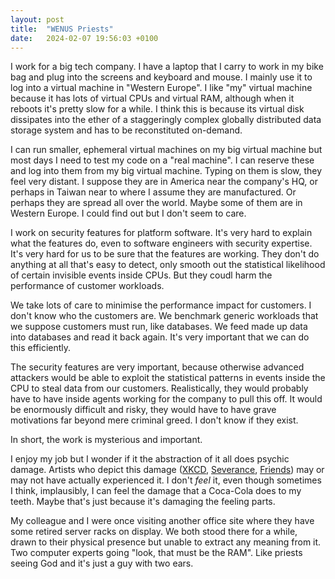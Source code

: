 ```yaml
---
layout: post
title:  "WENUS Priests"
date:   2024-02-07 19:56:03 +0100
---
```


I work for a big tech company. I have a laptop that I carry to work in my bike
bag and plug into the screens and keyboard and mouse. I mainly use it to log
into a virtual machine in "Western Europe". I like "my" virtual machine because
it has lots of virtual CPUs and virtual RAM, although when it reboots it's
pretty slow for a while. I think this is because its virtual disk dissipates
into the ether of a staggeringly complex globally distributed data storage
system and has to be reconstituted on-demand.

I can run smaller, ephemeral virtual machines on my big virtual machine but most
days I need to test my code on a "real machine". I can reserve these and log
into them from my big virtual machine. Typing on them is slow, they feel very
distant. I suppose they are in America near the company's HQ, or perhaps in
Taiwan near to where I assume they are manufactured. Or perhaps they are spread
all over the world. Maybe some of them are in Western Europe. I could find out
but I don't seem to care.

I work on security features for platform software. It's very hard to explain
what the features do, even to software engineers with security expertise. It's
very hard for us to be sure that the features are working. They don't do
anything at all that's easy to detect, only smooth out the statistical
likelihood of certain invisible events inside CPUs. But they coudl harm the
performance of customer workloads.

We take lots of care to minimise the performance impact for customers. I don't
know who the customers are. We benchmark generic workloads that we suppose
customers must run, like databases. We feed made up data into databases and read
it back again. It's very important that we can do this efficiently.

The security features are very important, because otherwise advanced attackers
would be able to exploit the statistical patterns in events inside the CPU to
steal data from our customers. Realistically, they would probably have to have
inside agents working for the company to pull this off. It would be enormously
difficult and risky, they would have to have grave motivations far beyond mere
criminal greed. I don't know if they exist.

In short, the work is mysterious and important.

I enjoy my job but I wonder if it the abstraction of it all does psychic damage.
Artists who depict this damage ([XKCD](https://xkcd.com/722/),
[Severance](https://www.youtube.com/watch?v=Gnffe374Upw),
[Friends](https://www.youtube.com/watch?v=k-0HdQPPmW8)) may or may not have
actually experienced it. I don't _feel_ it, even though sometimes I think,
implausibly, I can feel the damage that a Coca-Cola does to my teeth. Maybe
that's just because it's damaging the feeling parts.

My colleague and I were once visiting another office site where they have some
retired server racks on display. We both stood there for a while, drawn to their
physical presence but unable to extract any meaning from it. Two computer
experts going "look, that must be the RAM". Like priests seeing God and it's
just a guy with two ears.